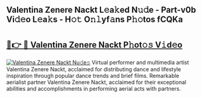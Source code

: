 ## Valentina Zenere Nackt L𝚎a𝚔ed N𝚞𝚍e - Part-v0b Vi𝚍𝚎o L𝚎a𝚔s - H𝚘𝚝 O𝚗𝚕yf𝚊ns P𝚑𝚘tos fCQKa

# <h2><a href="http://kfc5uzr.oniu.top/?m=Valentina+Zenere+Nackt">🔗👉 🔴 Valentina Zenere Nackt P𝚑ot𝚘𝚜 V𝚒d𝚎o</a></h2>

[![Valentina Zenere Nackt Nu𝚍e𝚜](https://i.imgur.com/0qMVB7G.gif)](http://kfc5uzr.oniu.top/?m=Valentina+Zenere+Nackt)
Virtual performer and multimedia artist Valentina Zenere Nackt, acclaimed for distributing dance and lifestyle inspiration through popular dance trends and brief films. Remarkable aerialist partner Valentina Zenere Nackt, acclaimed for their exceptional abilities and accomplishments in performing aerial acts with partners.  
